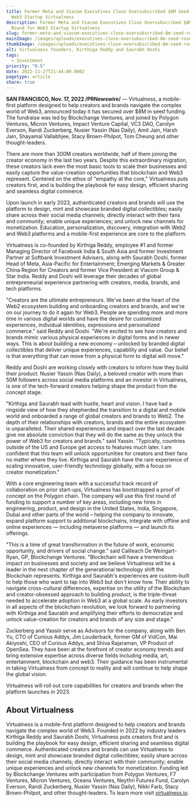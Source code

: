 ```yaml
---
title: Former Meta and Viacom Executives Close Oversubscribed $8M Seed Round for
  Web3 Startup Virtualness
description: Former Meta and Viacom Executives Close Oversubscribed $8M Seed
  Round for Web3 Startup Virtualness
slug: former-meta-and-viacom-executives-close-oversubscribed-8m-seed-round-for-web3-startup-virtualness
mainImage: /images/uploads/executives-close-oversubscribed-8m-seed-round-for-web3-startup-featured.jpg
thumbImage: /images/uploads/executives-close-oversubscribed-8m-seed-round-for-web3-startup-thumb.jpg
alt: Virtualness founders, Kirthiga Reddy and Saurabh Doshi
tags:
  - Investment
priority: "0.5"
date: 2022-11-27T21:44:00.000Z
pagetype: article
share: true
---
```

**SAN FRANCISCO, Nov. 17, 2022 /PRNewswire/** — Virtualness, a mobile-first platform designed to help creators and brands navigate the complex world of Web3, announced today it has secured over $8M in seed funding. The fundraise was led by Blockchange Ventures, and joined by Polygon Ventures, Micron Ventures, Impact Venture Capital, VC3 DAO, Carolyn Everson, Randi Zuckerberg, Nusier Yassin (Nas Daily), Amit Jain, Harsh Jain, Shayamal Vallabhjee, Stacy Brown-Philpot, Tom Cheung and other thought-leaders.

There are more than 300M creators worldwide, half of them joining the creator economy in the last two years. Despite this extraordinary migration, these creators lack even the most basic tools to scale their businesses and easily capture the value-creation opportunities that blockchain and Web3 represent. Centered on the ethos of "empathy at the core," Virtualness puts creators first, and is building the playbook for easy design, efficient sharing and seamless digital commerce.

Upon launch in early 2023, authenticated creators and brands will use the platform to design, mint and showcase branded digital collectibles; easily share across their social media channels; directly interact with their fans and community; enable unique experiences; and unlock new channels for monetization. Education, personalization, discovery, integration with Web2 and Web3 platforms and a mobile-first experience are core to the platform.

Virtualness is co-founded by Kirthiga Reddy, employee #1 and former Managing Director of Facebook India & South Asia and former Investment Partner at Softbank Investment Advisers, along with Saurabh Doshi, former Head of Meta, Asia-Pacific for Entertainment; Emerging Markets & Greater China Region for Creators and former Vice President at Viacom Group & Star India. Reddy and Doshi will leverage their decades of global entrepreneurial experience partnering with creators, media, brands, and tech platforms.

"Creators are the ultimate entrepreneurs. We've been at the heart of the Web2 ecosystem building and onboarding creators and brands, and we're on our journey to do it again for Web3. People are spending more and more time in various digital worlds and have the desire for customized experiences, individual identities, expressions and personalized commerce." said Reddy and Doshi. "We're excited to see how creators and brands mimic various physical experiences in digital forms and in newer ways. This is about building a new economy – unlocked by branded digital collectibles that deliver unique experiences, capability and value. Our belief is that everything that can move from a physical form to digital will move."

Reddy and Doshi are working closely with creators to inform how they build their product. Nusier Yassin (Nas Daily), a beloved creator with more than 50M followers across social media platforms and an investor in Virtualness, is one of the tech-forward creators helping shape the product from the concept stage.

"Kirthiga and Saurabh lead with hustle, heart and vision. I have had a ringside view of how they shepherded the transition to a digital and mobile world and onboarded a range of global creators and brands to Web2. The depth of their relationships with creators, brands and the entire ecosystem is unparalleled. Their shared experiences and impact over the last decade give me absolute conviction that they will do the same as they unlock the power of Web3 for creators and brands." said Yassin. "Typically, countries outside of the US and Europe get access to features much later. I am confident that this team will unlock opportunities for creators and their fans no matter where they live. Kirthiga and Saurabh have the rare experience of scaling innovative, user-friendly technology globally, with a focus on creator monetization."

With a core engineering team with a successful track record of collaboration on prior start-ups, Virtualness has bootstrapped a proof of concept on the Polygon chain. The company will use this first round of funding to support a number of key areas, including new hires in engineering, product, and design in the United States, India, Singapore, Dubai and other parts of the world – helping the company to innovate, expand platform support to additional blockchains, integrate with offline and online experiences — including metaverse platforms — and launch its offerings.

"This is a time of great transformation in the future of work, economic opportunity, and drivers of social change." said Cailleach De Weingart-Ryan, GP, Blockchange Ventures. "Blockchain will have a tremendous impact on businesses and society and we believe Virtualness will be a leader in the next chapter of the generational technology shift the Blockchain represents. Kirthiga and Saurabh's experiences are custom-built to help those who want to tap into Web3 but don't know how. Their ability to navigate cross-cultural differences, expertise on the utility of the Blockchain and creator-obsessed approach to building product, is the triple-threat needed to accelerate adoption in Web3 at a global scale. As early investors in all aspects of the blockchain revolution, we look forward to partnering with Kirthiga and Saurabh and amplifying their efforts to democratize and unlock value-creation for creators and brands of any size and stage."

Zuckerberg and Yassin serve as Advisors for the company, along with Ben Yu, CTO of Curious Addys, Jim Louderback, former GM of VidCon, Mai Akiyoshi, CEO of Curious Addys, and Shiva Rajaraman, VP Product of OpenSea. They have been at the forefront of creator economy trends and bring extensive expertise across diverse fields including media, art, entertainment, blockchain and web3. Their guidance has been instrumental in taking Virtualness from concept to reality and will continue to help shape the global vision.

Virtualness will roll out core capabilities for creators and brands when the platform launches in 2023.

## About Virtualness

Virtualness is a mobile-first platform designed to help creators and brands navigate the complex world of Web3. Founded in 2022 by industry leaders Kirthiga Reddy and Saurabh Doshi, Virtualness puts creators first and is building the playbook for easy design, efficient sharing and seamless digital commerce. Authenticated creators and brands can use Virtualness to design, mint and showcase branded digital collectibles; easily share across their social media channels; directly interact with their community; enable unique experiences and unlock new channels for monetization. Funding led by Blockchange Ventures with participation from Polygon Ventures, F7 Ventures, Micron Ventures, Oceans Ventures, Neythri Futures Fund, Carolyn Everson, Randi Zuckerberg, Nusier Yassin (Nas Daily), Nikki Farb, Stacy Brown-Philpot, and other thought-leaders. To learn more visit [virtualness.io](https://virtualness.io/).
